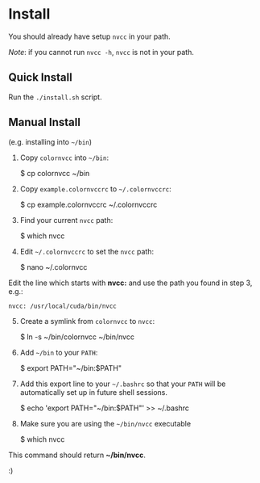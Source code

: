 Install
=======

You should already have setup `nvcc` in your path.

*Note*: if you cannot run `nvcc -h`, `nvcc` is not in your path.


Quick Install
-------------

Run the `./install.sh` script.

Manual Install
--------------

(e.g. installing into `~/bin`)

1. Copy `colornvcc` into `~/bin`:

    $ cp colornvcc ~/bin

2. Copy `example.colornvccrc` to `~/.colornvccrc`:

    $ cp example.colornvccrc ~/.colornvccrc

3. Find your current `nvcc` path:

    $ which nvcc

4. Edit `~/.colornvccrc` to set the `nvcc` path:

    $ nano ~/.colornvcc

Edit the line which starts with **nvcc:** and use the
path you found in step 3, e.g.:

    nvcc: /usr/local/cuda/bin/nvcc

5. Create a symlink from `colornvcc` to `nvcc`:

    $ ln -s ~/bin/colornvcc ~/bin/nvcc

6. Add `~/bin` to your `PATH`:

    $ export PATH="~/bin:$PATH"

7. Add this export line to your `~/.bashrc` so that your `PATH`
will be automatically set up in future shell sessions.

    $ echo 'export PATH="~/bin:$PATH"' >> ~/.bashrc

8. Make sure you are using the `~/bin/nvcc` executable

    $ which nvcc

This command should return **~/bin/nvcc**.

:)
